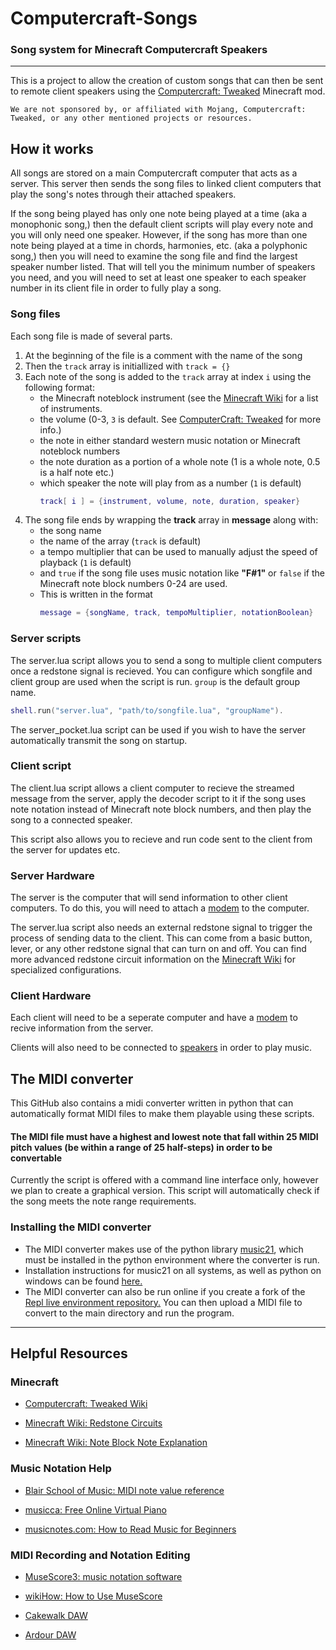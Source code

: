 # Computercraft-Songs
### Song system for Minecraft Computercraft Speakers
___

This is a project to allow the creation of custom songs that can then be sent to remote client speakers using the [Computercraft: Tweaked](https://tweaked.cc/) Minecraft mod.

`We are not sponsored by, or affiliated with Mojang, Computercraft: Tweaked, or any other mentioned projects or resources.`

## How it works

All songs are stored on a main Computercraft computer that acts as a server. This server then sends the song files to linked client computers that play the song's notes through their attached speakers.

If the song being played has only one note being played at a time (aka a monophonic song,) then the default client scripts will play every note and you will only need one speaker. However, if the song has more than one note being played at a time in chords, harmonies, etc. (aka a polyphonic song,) then you will need to examine the song file and find the largest speaker number listed. That will tell you the minimum number of speakers you need, and you will need to set at least one speaker to each speaker number in its client file in order to fully play a song.

### Song files

Each song file is made of several parts.

1. At the beginning of the file is a comment with the name of the song
2. Then the `track` array is initiallized with `track = {}`
3. Each note of the song is added to the `track` array at index `i` using the following format:
    - the Minecraft noteblock instrument (see the [Minecraft Wiki](https://minecraft.fandom.com/wiki/Note_Block#Instruments) for a list of instruments.
    - the volume (0-3, `3` is default. See [ComputerCraft: Tweaked](https://tweaked.cc/peripheral/speaker.html#v:playNote) for more info.)
    - the note in either standard western music notation or Minecraft noteblock numbers
    - the note duration as a portion of a whole note (1 is a whole note, 0.5 is a half note etc.)
    - which speaker the note will play from as a number (`1` is default)
        ```lua
        track[ i ] = {instrument, volume, note, duration, speaker}
        ```
4. The song file ends by wrapping the **track** array in **message** along with:
    - the song name
    - the name of the array (`track` is default)
    - a tempo multiplier that can be used to manually adjust the speed of playback (`1` is default)
    - and `true` if the song file uses music notation like **"F#1"** or `false` if the Minecraft note block numbers 0-24 are used.
    - This is written in the format
        ```lua
        message = {songName, track, tempoMultiplier, notationBoolean}
        ```

### Server scripts

The server.lua script allows you to send a song to multiple client computers once a redstone signal is recieved. You can configure which songfile and client group are used when the script is run. `group` is the default group name.
```lua
shell.run("server.lua", "path/to/songfile.lua", "groupName"). 
```

The server_pocket.lua script can be used if you wish to have the server automatically transmit the song on startup.

### Client script

The client.lua script allows a client computer to recieve the streamed message from the server, apply the decoder script to it if the song uses note notation instead of Minecraft note block numbers, and then play the song to a connected speaker.

This script also allows you to recieve and run code sent to the client from the server for updates etc.

### Server Hardware

The server is the computer that will send information to other client computers. To do this, you will need to attach a [modem](https://tweaked.cc/peripheral/modem.html) to the computer. 

The server.lua script also needs an external redstone signal to trigger the process of sending data to the client. This can come from a basic button, lever, or any other redstone signal that can turn on and off. You can find more advanced redstone circuit information on the [Minecraft Wiki](https://minecraft.fandom.com/wiki/Redstone_circuits) for specialized configurations.

### Client Hardware

Each client will need to be a seperate computer and have a [modem](https://tweaked.cc/peripheral/modem.html) to recive information from the server. 

Clients will also need to be connected to [speakers](https://tweaked.cc/peripheral/speaker.html) in order to play music.

## The MIDI converter

This GitHub also contains a midi converter written in python that can automatically format MIDI files to make them playable using these scripts.

#### The MIDI file must have a highest and lowest note that fall within 25 MIDI pitch values (be within a range of 25 half-steps) in order to be convertable

Currently the script is offered with a command line interface only, however we plan to create a graphical version. This script will automatically check if the song meets the note range requirements.

### Installing the MIDI converter
- The MIDI converter makes use of the python library [music21](http://web.mit.edu/music21/), which must be installed in the python environment where the converter is run.
- Installation instructions for music21 on all systems, as well as python on windows can be found [here.](http://web.mit.edu/music21/doc/usersGuide/usersGuide_01_installing.html) 
- The MIDI converter can also be run online if you create a fork of the [Repl live environment repository.](https://replit.com/@mscompsci/MIDI-Test#main.py) You can then upload a MIDI file to convert to the main directory and run the program.



___

## Helpful Resources

### Minecraft

* [Computercraft: Tweaked Wiki](https://tweaked.cc/)

* [Minecraft Wiki: Redstone Circuits](https://minecraft.fandom.com/wiki/Redstone_circuits)

* [Minecraft Wiki: Note Block Note Explanation](https://minecraft.fandom.com/wiki/Note_Block#Notes)

### Music Notation Help

* [Blair School of Music: MIDI note value reference](https://computermusicresource.com/midikeys.html)

* [musicca: Free Online Virtual Piano](https://www.musicca.com/piano)

* [musicnotes.com: How to Read Music for Beginners](https://www.musicnotes.com/now/tips/how-to-read-sheet-music/)

### MIDI Recording and Notation Editing

* [MuseScore3: music notation software](https://musescore.org/en)

* [wikiHow: How to Use MuseScore](https://www.wikihow.com/Use-MuseScore)

* [Cakewalk DAW](https://www.bandlab.com/products/cakewalk)

* [Ardour DAW](https://ardour.org/)
